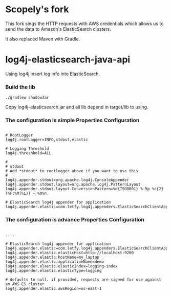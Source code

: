 # Scopely's fork

This fork sings the HTTP requests with AWS credentials which allows us
to send the data to Amazon's ElasticSearch clusters.

It also replaced Maven with Gradle.

log4j-elasticsearch-java-api
============================

Using log4j insert log info into ElasticSearch.

### Build the lib ###

```
./gradlew shadowJar
```

Copy log4j-elasticsearch.jar and all lib depend in target/lib to using.

### The configuration is simple Properties Configuration ###
<pre><code>
# RootLogger
log4j.rootLogger=INFO,stdout,elastic

# Logging Threshold
log4j.threshhold=ALL

#
# stdout
# Add *stdout* to rootlogger above if you want to use this
#
log4j.appender.stdout=org.apache.log4j.ConsoleAppender
log4j.appender.stdout.layout=org.apache.log4j.PatternLayout
log4j.appender.stdout.layout.ConversionPattern=%d{ISO8601} %-5p %c{2} (%F:%M(%L)) - %m%n

# ElasticSearch log4j appender for application
log4j.appender.elastic=com.letfy.log4j.appenders.ElasticSearchClientAppender
</code></pre>

### The configuration is advance Properties Configuration ###
<pre><code>
....

# ElasticSearch log4j appender for application
log4j.appender.elastic=com.letfy.log4j.appenders.ElasticSearchClientAppender
log4j.appender.elastic.elasticHost=http://localhost:9200
log4j.appender.elastic.hostName=my_laptop
log4j.appender.elastic.applicationName=demo
log4j.appender.elastic.elasticIndex=logging-index
log4j.appender.elastic.elasticType=logging

# defaults to null. if provided, requests are signed for use against an AWS ES cluster
log4j.appender.elastic.awsRegion=us-east-1
</code></pre>
